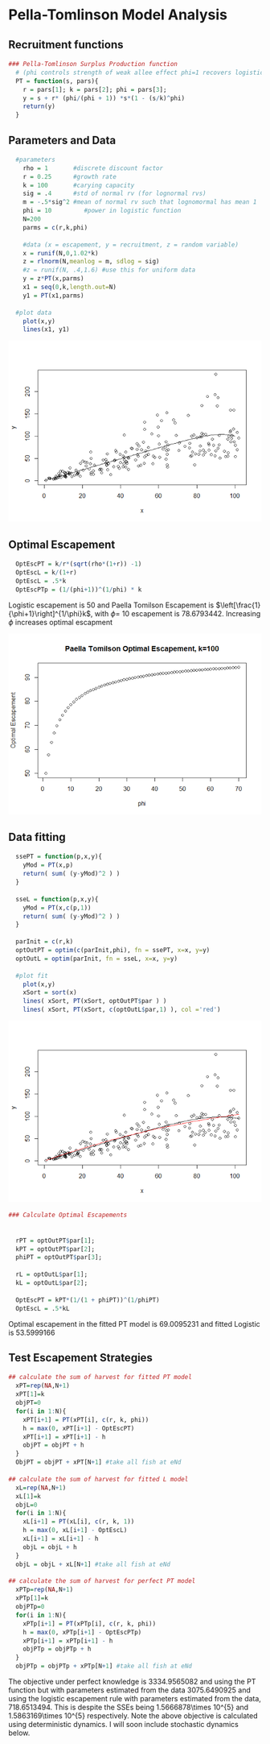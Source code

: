 # Pella-Tomlinson Model Analysis



## Recruitment functions

```r
### Pella-Tomlinson Surplus Production function 
  # (phi controls strength of weak allee effect phi=1 recovers logistic/schaeffer)
  PT = function(s, pars){
    r = pars[1]; k = pars[2]; phi = pars[3];
    y = s + r* (phi/(phi + 1)) *s*(1 - (s/k)^phi)
    return(y)
  }
```

## Parameters and Data


```r
  #parameters
    rho = 1       #discrete discount factor
    r = 0.25      #growth rate
    k = 100       #carying capacity
    sig = .4      #std of normal rv (for lognormal rvs)
    m = -.5*sig^2 #mean of normal rv such that lognomormal has mean 1
    phi = 10         #power in logistic function
    N=200
    parms = c(r,k,phi)
    
    #data (x = escapement, y = recruitment, z = random variable)
    x = runif(N,0,1.02*k)
    z = rlnorm(N,meanlog = m, sdlog = sig)
    #z = runif(N, .4,1.6) #use this for uniform data
    y = z*PT(x,parms)
    x1 = seq(0,k,length.out=N)
    y1 = PT(x1,parms)
  
  #plot data
    plot(x,y)
    lines(x1, y1)
```

![](Pella_Tomlinson_v_logistic_model_files/figure-html/parameters-1.png)<!-- -->


## Optimal Escapement

```r
  OptEscPT = k/r*(sqrt(rho*(1+r)) -1)
  OptEscL = k/(1+r)
  OptEscL = .5*k
  OptEscPTp = (1/(phi+1))^(1/phi) * k
```

Logistic escapement is 50 and Paella Tomilson Escapement is $\left[\frac{1}{\phi+1}\right]^{1/\phi}k$, with $\phi=$ 10 escapement is 78.6793442. Increasing $\phi$ increases optimal escapment

![](Pella_Tomlinson_v_logistic_model_files/figure-html/PaellaTomilson-1.png)<!-- -->

## Data fitting



```r
  ssePT = function(p,x,y){
    yMod = PT(x,p)
    return( sum( (y-yMod)^2 ) )
  }

  sseL = function(p,x,y){
    yMod = PT(x,c(p,1))
    return( sum( (y-yMod)^2 ) )
  }
  
  parInit = c(r,k)
  optOutPT = optim(c(parInit,phi), fn = ssePT, x=x, y=y)
  optOutL = optim(parInit, fn = sseL, x=x, y=y)
  
  #plot fit
    plot(x,y)
    xSort = sort(x)
    lines( xSort, PT(xSort, optOutPT$par ) )
    lines( xSort, PT(xSort, c(optOutL$par,1) ), col ='red')
```

![](Pella_Tomlinson_v_logistic_model_files/figure-html/SumSquaredErrorFunctions-1.png)<!-- -->

```r
### Calculate Optimal Escapements

    
  rPT = optOutPT$par[1];
  kPT = optOutPT$par[2]; 
  phiPT = optOutPT$par[3];
  
  rL = optOutL$par[1];
  kL = optOutL$par[2]; 
  
  OptEscPT = kPT*(1/(1 + phiPT))^(1/phiPT)
  OptEscL = .5*kL
```
Optimal escapement in the fitted PT model is 69.0095231 and fitted Logistic is 53.5999166


## Test Escapement Strategies

```r
## calculate the sum of harvest for fitted PT model    
  xPT=rep(NA,N+1)
  xPT[1]=k    
  objPT=0    
  for(i in 1:N){
    xPT[i+1] = PT(xPT[i], c(r, k, phi))
    h = max(0, xPT[i+1] - OptEscPT)
    xPT[i+1] = xPT[i+1] - h
    objPT = objPT + h
  }    
  ObjPT = objPT + xPT[N+1] #take all fish at eNd

## calculate the sum of harvest for fitted L model   
  xL=rep(NA,N+1)
  xL[1]=k    
  objL=0    
  for(i in 1:N){
    xL[i+1] = PT(xL[i], c(r, k, 1))
    h = max(0, xL[i+1] - OptEscL)
    xL[i+1] = xL[i+1] - h
    objL = objL + h
  }  
  objL = objL + xL[N+1] #take all fish at eNd
  
## calculate the sum of harvest for perfect PT model   
  xPTp=rep(NA,N+1)
  xPTp[1]=k    
  objPTp=0    
  for(i in 1:N){
    xPTp[i+1] = PT(xPTp[i], c(r, k, phi))
    h = max(0, xPTp[i+1] - OptEscPTp)
    xPTp[i+1] = xPTp[i+1] - h
    objPTp = objPTp + h
  }  
  objPTp = objPTp + xPTp[N+1] #take all fish at eNd
```

The objective under perfect knowledge is 3334.9565082 and using the PT function but with parameters estimated from the data 3075.6490925 and using the logistic escapement rule with parameters estimated from the data, 718.6513494. This is despite the SSEs being 1.5666878\times 10^{5} and 1.5863169\times 10^{5} respectively. Note the above objective is calculated using deterministic dynamics. I will soon include stochastic dynamics below.
